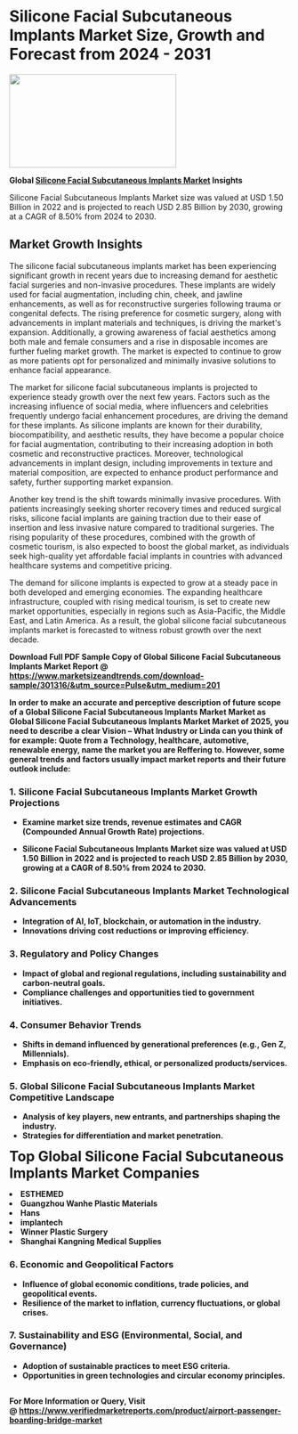 <H1>Silicone Facial Subcutaneous Implants Market Size, Growth and Forecast from 2024 - 2031</H1><img class="aligncenter size-medium wp-image-584254" src="https://thirdeyenews.in/wp-content/uploads/2024/09/Global-Market-Research-300x168.jpeg" alt="" width="300" height="168" /><p><strong>Global&nbsp;<a href="https://www.marketsizeandtrends.com/download-sample/301316/&amp;utm_source=Pulse&amp;utm_medium=201">Silicone Facial Subcutaneous Implants Market</a> Insights</strong></p><p>Silicone Facial Subcutaneous Implants Market size was valued at USD 1.50 Billion in 2022 and is projected to reach USD 2.85 Billion by 2030, growing at a CAGR of 8.50% from 2024 to 2030.</p><p><h2>Market Growth Insights</h2> <p>The silicone facial subcutaneous implants market has been experiencing significant growth in recent years due to increasing demand for aesthetic facial surgeries and non-invasive procedures. These implants are widely used for facial augmentation, including chin, cheek, and jawline enhancements, as well as for reconstructive surgeries following trauma or congenital defects. The rising preference for cosmetic surgery, along with advancements in implant materials and techniques, is driving the market's expansion. Additionally, a growing awareness of facial aesthetics among both male and female consumers and a rise in disposable incomes are further fueling market growth. The market is expected to continue to grow as more patients opt for personalized and minimally invasive solutions to enhance facial appearance.</p> <p><strong></strong></p> <p>The market for silicone facial subcutaneous implants is projected to experience steady growth over the next few years. Factors such as the increasing influence of social media, where influencers and celebrities frequently undergo facial enhancement procedures, are driving the demand for these implants. As silicone implants are known for their durability, biocompatibility, and aesthetic results, they have become a popular choice for facial augmentation, contributing to their increasing adoption in both cosmetic and reconstructive practices. Moreover, technological advancements in implant design, including improvements in texture and material composition, are expected to enhance product performance and safety, further supporting market expansion.</p> <p>Another key trend is the shift towards minimally invasive procedures. With patients increasingly seeking shorter recovery times and reduced surgical risks, silicone facial implants are gaining traction due to their ease of insertion and less invasive nature compared to traditional surgeries. The rising popularity of these procedures, combined with the growth of cosmetic tourism, is also expected to boost the global market, as individuals seek high-quality yet affordable facial implants in countries with advanced healthcare systems and competitive pricing.</p> <p>The demand for silicone implants is expected to grow at a steady pace in both developed and emerging economies. The expanding healthcare infrastructure, coupled with rising medical tourism, is set to create new market opportunities, especially in regions such as Asia-Pacific, the Middle East, and Latin America. As a result, the global silicone facial subcutaneous implants market is forecasted to witness robust growth over the next decade.</p> <p><strong></p><p><span class=""><strong>Download Full PDF Sample Copy of Global Silicone Facial Subcutaneous Implants Market Report</strong> @ <a href="https://www.marketsizeandtrends.com/download-sample/301316/&amp;utm_source=Pulse&amp;utm_medium=201" target="_blank">https://www.marketsizeandtrends.com/download-sample/301316/&amp;utm_source=Pulse&amp;utm_medium=201</a></span></p><p>In order to make an accurate and perceptive description of future scope of a Global&nbsp;Silicone Facial Subcutaneous Implants Market Market as Global&nbsp;Silicone Facial Subcutaneous Implants Market Market of 2025, you need to describe a clear Vision &ndash; What Industry or Linda can you think of for example: Quote from a Technology, healthcare, automotive, renewable energy, name the market you are Reffering to. However, some general trends and factors usually impact market reports and their future outlook include:</p><h3>1.&nbsp;<strong>Silicone Facial Subcutaneous Implants Market Growth Projections</strong></h3><ul><li>Examine market size trends, revenue estimates and CAGR (Compounded Annual Growth Rate) projections.</li><li><p>Silicone Facial Subcutaneous Implants Market size was valued at USD 1.50 Billion in 2022 and is projected to reach USD 2.85 Billion by 2030, growing at a CAGR of 8.50% from 2024 to 2030.</p></li></ul><h3>2.&nbsp;<strong>Silicone Facial Subcutaneous Implants Market Technological Advancements</strong></h3><ul><li>Integration of AI, IoT, blockchain, or automation in the industry.</li><li>Innovations driving cost reductions or improving efficiency.</li></ul><h3>3.&nbsp;<strong>Regulatory and Policy Changes</strong></h3><ul><li>Impact of global and regional regulations, including sustainability and carbon-neutral goals.</li><li>Compliance challenges and opportunities tied to government initiatives.</li></ul><h3>4.&nbsp;<strong>Consumer Behavior Trends</strong></h3><ul><li>Shifts in demand influenced by generational preferences (e.g., Gen Z, Millennials).</li><li>Emphasis on eco-friendly, ethical, or personalized products/services.</li></ul><h3>5.&nbsp;<strong>Global Silicone Facial Subcutaneous Implants Market Competitive Landscape</strong></h3><ul><li>Analysis of key players, new entrants, and partnerships shaping the industry.</li><li>Strategies for differentiation and market penetration.</li></ul><p data-pm-slice="1 1 []"><span style="color: inherit; font-family: inherit; font-size: 25px;">Top Global Silicone Facial Subcutaneous Implants Market Companies</span></p><div class="" data-test-id=""><p><li>ESTHEMED</li><li> Guangzhou Wanhe Plastic Materials</li><li> Hans</li><li> implantech</li><li> Winner Plastic Surgery</li><li> Shanghai Kangning Medical Supplies</li></p></div><h3>6.&nbsp;<strong>Economic and Geopolitical Factors</strong></h3><ul><li>Influence of global economic conditions, trade policies, and geopolitical events.</li><li>Resilience of the market to inflation, currency fluctuations, or global crises.</li></ul><h3>7.&nbsp;<strong>Sustainability and ESG (Environmental, Social, and Governance)</strong></h3><ul><li>Adoption of sustainable practices to meet ESG criteria.</li><li>Opportunities in green technologies and circular economy principles.</li></ul><h2><strong style="font-size: 14px;">For More Information or Query, Visit @&nbsp;</strong><a style="background-color: #ffffff; font-size: 14px;" href="https://www.marketsizeandtrends.com/report/silicone-facial-subcutaneous-implants-market/" target="_blank">https://www.verifiedmarketreports.com/product/airport-passenger-boarding-bridge-market</a></h2>
